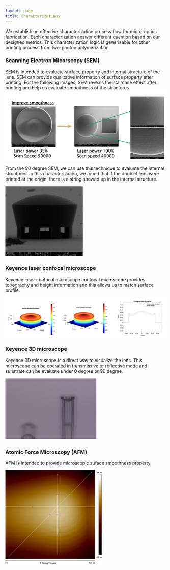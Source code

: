 ```yaml
---
layout: page
title: Characterizations
---
```

We establish an effective characterization process flow for micro-optics fabrication. Each characterization answer different question based on our designed metrics. 
This characterization logic is generizable for other printing process from two-photon polymerization.


### Scanning Electron Micorscopy (SEM) 
SEM is intended to evaluate surface property and internal structure of the lens. SEM can provide qualitative information of surface property after printing. For the following images, SEM reveals the staircase effect after printing and help us evaluate smoothness of the structures.
![](/assets/img/SEM.png)





From the 90 degree SEM, we can use this technique to evaluate the internal structures.
In this characterization, we found that if the doublet lens were printed at the origin, there is a string showed up in the internal structure.


![](/assets/img/90deg.png)





### Keyence laser confocal microscope 
Keyence laser confocal microscope confocal microscope provides topography and height information and this allows us to match surface profile.


![](/assets/img/profile.png)








### Keyence 3D microscope 
Keyence 3D microscope is a direct way to visualize the lens. This microscope can be operated in transmissive or reflective mode and sunstrate can be evaluate under 0 degree or 90 degree.


![](/assets/img/3Dside.png)




### Atomic Force Microscopy (AFM) 
AFM is intended to provide microscopic suface smoothness property

![](/assets/img/AFM.png)









